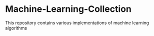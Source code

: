 # Machine-Learning-Collection
This repository contains various implementations of machine learning algorithms
